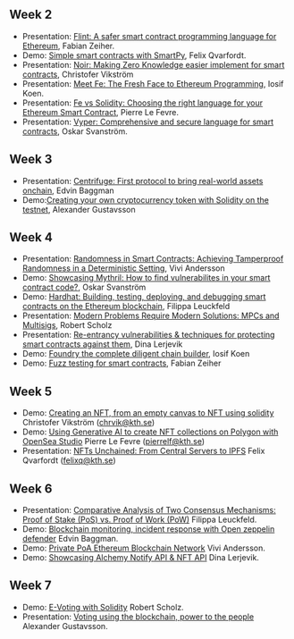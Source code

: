 ## Week 2
* Presentation: [Flint: A safer smart contract programming language for Ethereum](https://github.com/KTH/programmable-society/pull/37), Fabian Zeiher.
* Demo: [Simple smart contracts with SmartPy](https://github.com/KTH/programmable-society/pull/38), Felix Qvarfordt.
* Presentation: [Noir: Making Zero Knowledge easier implement for smart contracts](https://github.com/KTH/programmable-society/pull/39), Christofer Vikström
* Presentation: [Meet Fe: The Fresh Face to Ethereum Programming](https://github.com/KTH/programmable-society/pull/41), Iosif Koen.
* Presentation: [Fe vs Solidity: Choosing the right language for your Ethereum Smart Contract](https://github.com/KTH/programmable-society/pull/40), Pierre Le Fevre.
* Presentation: [Vyper: Comprehensive and secure language for smart contracts](https://github.com/KTH/programmable-society/pull/42), Oskar Svanström.

## Week 3
* Presentation: [Centrifuge: First protocol to bring real-world assets onchain](https://github.com/KTH/programmable-society/pull/48), Edvin Baggman
* Demo:[Creating your own cryptocurrency token with Solidity on the testnet](https://github.com/KTH/programmable-society/pull/50), Alexander Gustavsson

## Week 4
* Presentation: [Randomness in Smart Contracts: Achieving Tamperproof Randomness in a Deterministic Setting](https://github.com/KTH/programmable-society/pull/49), Vivi Andersson
* Demo: [Showcasing Mythril: How to find vulnerabilites in your smart contract code?](https://github.com/KTH/programmable-society/pull/57), Oskar Svanström
* Demo: [Hardhat: Building, testing, deploying, and debugging smart contracts on the Ethereum blockchain](https://github.com/KTH/programmable-society/pull/61), Filippa Leuckfeld
* Presentation: [Modern Problems Require Modern Solutions: MPCs and Multisigs](https://github.com/KTH/programmable-society/pull/63), Robert Scholz
* Presentation: [Re-entrancy vulnerabilities & techniques for protecting smart contracts against them](https://github.com/KTH/programmable-society/pull/67), Dina Lerjevik
* Demo: [Foundry the complete diligent chain builder](https://github.com/KTH/programmable-society/pull/55), Iosif Koen
* Demo: [Fuzz testing for smart contracts](https://github.com/KTH/programmable-society/pull/64), Fabian Zeiher

## Week 5
* Demo: [Creating an NFT, from an empty canvas to NFT using solidity](https://github.com/KTH/programmable-society/tree/2023/contributions/demo/week5/chrvik) Christofer Vikström (chrvik@kth.se)
* Demo: [Using Generative AI to create NFT collections on Polygon with OpenSea Studio](https://github.com/KTH/programmable-society/tree/2023/contributions/demo/week5/pierrelf) Pierre Le Fevre (pierrelf@kth.se)
* Presentation: [NFTs Unchained: From Central Servers to IPFS](https://github.com/KTH/programmable-society/tree/2023/contributions/presentation/week5/felixq) Felix Qvarfordt (felixq@kth.se)

## Week 6
* Presentation: [Comparative Analysis of Two Consensus Mechanisms: Proof of Stake (PoS) vs. Proof of Work (PoW)](https://github.com/KTH/programmable-society/tree/2023/contributions/presentation/week6/efle) Filippa Leuckfeld.
* Demo: [Blockchain monitoring, incident response with Open zeppelin defender](https://github.com/KTH/programmable-society/tree/2023/contributions/demo/week6/baggman) Edvin Baggman.
* Demo: [Private PoA Ethereum Blockchain Network](https://github.com/KTH/programmable-society/tree/2023/contributions/demo/week6/vivia) Vivi Andersson.
* Demo: [Showcasing Alchemy Notify API & NFT API](https://github.com/KTH/programmable-society/tree/2023/contributions/demo/week6/lerjevik) Dina Lerjevik.

## Week 7
* Demo: [E-Voting with Solidity](https://github.com/KTH/programmable-society/tree/2023/contributions/demo/week7) Robert Scholz.
* Presentation: [Voting using the blockchain, power to the people](https://github.com/KTH/programmable-society/tree/2023/contributions/presentation/week7/algust) Alexander Gustavsson.
